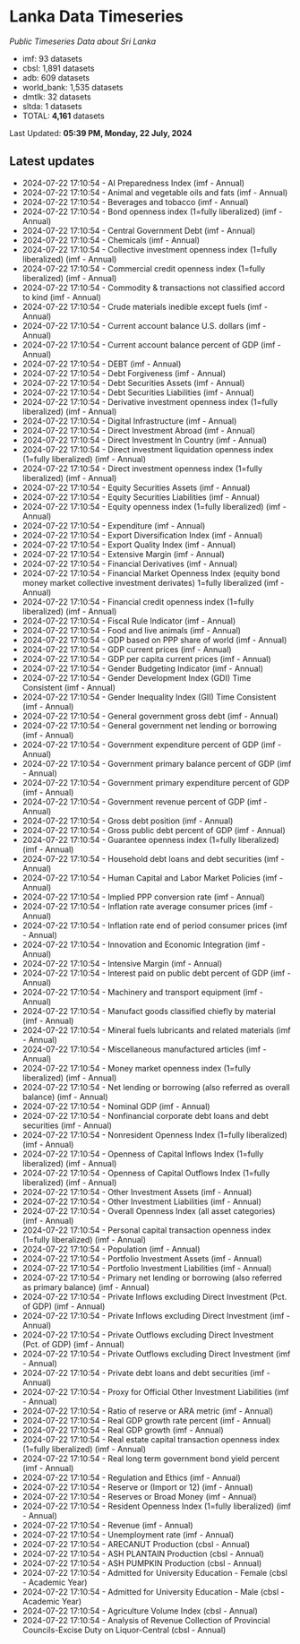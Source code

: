 # Lanka Data Timeseries
*Public Timeseries Data about Sri Lanka*

* imf: 93 datasets
* cbsl: 1,891 datasets
* adb: 609 datasets
* world_bank: 1,535 datasets
* dmtlk: 32 datasets
* sltda: 1 datasets
* TOTAL: **4,161** datasets

Last Updated: **05:39 PM, Monday, 22 July, 2024**

## Latest updates

* 2024-07-22 17:10:54 - AI Preparedness Index (imf - Annual)
* 2024-07-22 17:10:54 - Animal and vegetable oils and fats (imf - Annual)
* 2024-07-22 17:10:54 - Beverages and tobacco (imf - Annual)
* 2024-07-22 17:10:54 - Bond openness index (1=fully liberalized) (imf - Annual)
* 2024-07-22 17:10:54 - Central Government Debt (imf - Annual)
* 2024-07-22 17:10:54 - Chemicals (imf - Annual)
* 2024-07-22 17:10:54 - Collective investment openness index (1=fully liberalized) (imf - Annual)
* 2024-07-22 17:10:54 - Commercial credit openness index (1=fully liberalized) (imf - Annual)
* 2024-07-22 17:10:54 - Commodity & transactions not classified accord to kind (imf - Annual)
* 2024-07-22 17:10:54 - Crude materials inedible except fuels (imf - Annual)
* 2024-07-22 17:10:54 - Current account balance U.S. dollars (imf - Annual)
* 2024-07-22 17:10:54 - Current account balance percent of GDP (imf - Annual)
* 2024-07-22 17:10:54 - DEBT (imf - Annual)
* 2024-07-22 17:10:54 - Debt Forgiveness (imf - Annual)
* 2024-07-22 17:10:54 - Debt Securities Assets (imf - Annual)
* 2024-07-22 17:10:54 - Debt Securities Liabilities (imf - Annual)
* 2024-07-22 17:10:54 - Derivative investment openness index (1=fully liberalized) (imf - Annual)
* 2024-07-22 17:10:54 - Digital Infrastructure (imf - Annual)
* 2024-07-22 17:10:54 - Direct Investment Abroad (imf - Annual)
* 2024-07-22 17:10:54 - Direct Investment In Country (imf - Annual)
* 2024-07-22 17:10:54 - Direct investment liquidation openness index (1=fully liberalized) (imf - Annual)
* 2024-07-22 17:10:54 - Direct investment openness index (1=fully liberalized) (imf - Annual)
* 2024-07-22 17:10:54 - Equity Securities Assets (imf - Annual)
* 2024-07-22 17:10:54 - Equity Securities Liabilities (imf - Annual)
* 2024-07-22 17:10:54 - Equity openness index (1=fully liberalized) (imf - Annual)
* 2024-07-22 17:10:54 - Expenditure (imf - Annual)
* 2024-07-22 17:10:54 - Export Diversification Index (imf - Annual)
* 2024-07-22 17:10:54 - Export Quality Index (imf - Annual)
* 2024-07-22 17:10:54 - Extensive Margin (imf - Annual)
* 2024-07-22 17:10:54 - Financial Derivatives (imf - Annual)
* 2024-07-22 17:10:54 - Financial Market Openness Index (equity bond money market collective investment derivates) 1=fully liberalized (imf - Annual)
* 2024-07-22 17:10:54 - Financial credit openness index (1=fully liberalized) (imf - Annual)
* 2024-07-22 17:10:54 - Fiscal Rule Indicator (imf - Annual)
* 2024-07-22 17:10:54 - Food and live animals (imf - Annual)
* 2024-07-22 17:10:54 - GDP based on PPP share of world (imf - Annual)
* 2024-07-22 17:10:54 - GDP current prices (imf - Annual)
* 2024-07-22 17:10:54 - GDP per capita current prices (imf - Annual)
* 2024-07-22 17:10:54 - Gender Budgeting Indicator (imf - Annual)
* 2024-07-22 17:10:54 - Gender Development Index (GDI) Time Consistent (imf - Annual)
* 2024-07-22 17:10:54 - Gender Inequality Index (GII) Time Consistent (imf - Annual)
* 2024-07-22 17:10:54 - General government gross debt (imf - Annual)
* 2024-07-22 17:10:54 - General government net lending or borrowing (imf - Annual)
* 2024-07-22 17:10:54 - Government expenditure percent of GDP (imf - Annual)
* 2024-07-22 17:10:54 - Government primary balance percent of GDP (imf - Annual)
* 2024-07-22 17:10:54 - Government primary expenditure percent of GDP (imf - Annual)
* 2024-07-22 17:10:54 - Government revenue percent of GDP (imf - Annual)
* 2024-07-22 17:10:54 - Gross debt position (imf - Annual)
* 2024-07-22 17:10:54 - Gross public debt percent of GDP (imf - Annual)
* 2024-07-22 17:10:54 - Guarantee openness index (1=fully liberalized) (imf - Annual)
* 2024-07-22 17:10:54 - Household debt loans and debt securities (imf - Annual)
* 2024-07-22 17:10:54 - Human Capital and Labor Market Policies (imf - Annual)
* 2024-07-22 17:10:54 - Implied PPP conversion rate (imf - Annual)
* 2024-07-22 17:10:54 - Inflation rate average consumer prices (imf - Annual)
* 2024-07-22 17:10:54 - Inflation rate end of period consumer prices (imf - Annual)
* 2024-07-22 17:10:54 - Innovation and Economic Integration (imf - Annual)
* 2024-07-22 17:10:54 - Intensive Margin (imf - Annual)
* 2024-07-22 17:10:54 - Interest paid on public debt percent of GDP (imf - Annual)
* 2024-07-22 17:10:54 - Machinery and transport equipment (imf - Annual)
* 2024-07-22 17:10:54 - Manufact goods classified chiefly by material (imf - Annual)
* 2024-07-22 17:10:54 - Mineral fuels lubricants and related materials (imf - Annual)
* 2024-07-22 17:10:54 - Miscellaneous manufactured articles (imf - Annual)
* 2024-07-22 17:10:54 - Money market openness index (1=fully liberalized) (imf - Annual)
* 2024-07-22 17:10:54 - Net lending or borrowing (also referred as overall balance) (imf - Annual)
* 2024-07-22 17:10:54 - Nominal GDP (imf - Annual)
* 2024-07-22 17:10:54 - Nonfinancial corporate debt loans and debt securities (imf - Annual)
* 2024-07-22 17:10:54 - Nonresident Openness Index (1=fully liberalized) (imf - Annual)
* 2024-07-22 17:10:54 - Openness of Capital Inflows Index (1=fully liberalized) (imf - Annual)
* 2024-07-22 17:10:54 - Openness of Capital Outflows Index (1=fully liberalized) (imf - Annual)
* 2024-07-22 17:10:54 - Other Investment Assets (imf - Annual)
* 2024-07-22 17:10:54 - Other Investment Liabilities (imf - Annual)
* 2024-07-22 17:10:54 - Overall Openness Index (all asset categories) (imf - Annual)
* 2024-07-22 17:10:54 - Personal capital transaction openness index (1=fully liberalized) (imf - Annual)
* 2024-07-22 17:10:54 - Population (imf - Annual)
* 2024-07-22 17:10:54 - Portfolio Investment Assets (imf - Annual)
* 2024-07-22 17:10:54 - Portfolio Investment Liabilities (imf - Annual)
* 2024-07-22 17:10:54 - Primary net lending or borrowing (also referred as primary balance) (imf - Annual)
* 2024-07-22 17:10:54 - Private Inflows excluding Direct Investment (Pct. of GDP) (imf - Annual)
* 2024-07-22 17:10:54 - Private Inflows excluding Direct Investment (imf - Annual)
* 2024-07-22 17:10:54 - Private Outflows excluding Direct Investment (Pct. of GDP) (imf - Annual)
* 2024-07-22 17:10:54 - Private Outflows excluding Direct Investment (imf - Annual)
* 2024-07-22 17:10:54 - Private debt loans and debt securities (imf - Annual)
* 2024-07-22 17:10:54 - Proxy for Official Other Investment Liabilities (imf - Annual)
* 2024-07-22 17:10:54 - Ratio of reserve or ARA metric (imf - Annual)
* 2024-07-22 17:10:54 - Real GDP growth rate percent (imf - Annual)
* 2024-07-22 17:10:54 - Real GDP growth (imf - Annual)
* 2024-07-22 17:10:54 - Real estate capital transaction openness index (1=fully liberalized) (imf - Annual)
* 2024-07-22 17:10:54 - Real long term government bond yield percent (imf - Annual)
* 2024-07-22 17:10:54 - Regulation and Ethics (imf - Annual)
* 2024-07-22 17:10:54 - Reserve or (Import or 12) (imf - Annual)
* 2024-07-22 17:10:54 - Reserves or Broad Money (imf - Annual)
* 2024-07-22 17:10:54 - Resident Openness Index (1=fully liberalized) (imf - Annual)
* 2024-07-22 17:10:54 - Revenue (imf - Annual)
* 2024-07-22 17:10:54 - Unemployment rate (imf - Annual)
* 2024-07-22 17:10:54 - ARECANUT Production (cbsl - Annual)
* 2024-07-22 17:10:54 - ASH PLANTAIN Production (cbsl - Annual)
* 2024-07-22 17:10:54 - ASH PUMPKIN Production (cbsl - Annual)
* 2024-07-22 17:10:54 - Admitted for University Education - Female (cbsl - Academic Year)
* 2024-07-22 17:10:54 - Admitted for University Education - Male (cbsl - Academic Year)
* 2024-07-22 17:10:54 - Agriculture Volume Index (cbsl - Annual)
* 2024-07-22 17:10:54 - Analysis of Revenue Collection of Provincial Councils-Excise Duty on Liquor-Central (cbsl - Annual)